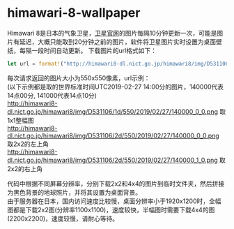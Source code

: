 # himawari-8-wallpaper

Himawari 8是日本的气象卫星，[卫星官网](http://himawari8.nict.go.jp/himawari8-image.htm)的图片每隔10分钟更新一次，可能是图片有延迟，大概只能取到20分钟之前的图片，软件将卫星图片实时设置为桌面壁纸，每隔一段时间自动更新。
下载图片的url格式如下：
```Rust
let url = format!("http://himawari8-dl.nict.go.jp/himawari8/img/D531106/{}d/550/{}/{:02}/{:02}/{:02}{}000_{}_{}.png", d, year, month, day, hour, ten_minute/10, x, y);
```
每次请求返回的图片大小为550x550像素，url示例：  
(以下示例都是取的世界标准时间UTC2019-02-27 14:00分的图片，140000代表14点00分, 141000代表14点10分)  
http://himawari8-dl.nict.go.jp/himawari8/img/D531106/1d/550/2019/02/27/140000_0_0.png 取1x1整幅图  
http://himawari8-dl.nict.go.jp/himawari8/img/D531106/2d/550/2019/02/27/140000_0_0.png 取2x2的左上角  
http://himawari8-dl.nict.go.jp/himawari8/img/D531106/2d/550/2019/02/27/140000_1_0.png 取2x2的右上角  
  
代码中根据不同屏幕分辨率，分别下载2x2和4x4的图片到临时文件夹，然后拼接为黑色背景的地球照片，并将其设置为桌面背景。  
由于服务器在日本，国内访问速度比较慢，桌面分辨率小于1920x1200时，全幅图都是下载2x2图(分辨率1100x1100)，速度较快，半幅图时需要下载4x4的图(2200x2200)，速度较慢，请耐心等待。  

